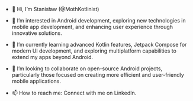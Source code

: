 - 👋 Hi, I’m Stanisław (@MothKotlinist)

- 👀 I’m interested in Android development, exploring new technologies in mobile app development, and enhancing user experience through innovative solutions.

- 🌱 I’m currently learning advanced Kotlin features, Jetpack Compose for modern UI development, and exploring multiplatform capabilities to extend my apps beyond Android.

- 💞️ I’m looking to collaborate on open-source Android projects, particularly those focused on creating more efficient and user-friendly mobile applications.

- 📫 How to reach me: Connect with me on LinkedIn.


<!---
MothKotlinist/MothKotlinist is a ✨ special ✨ repository because its `README.md` (this file) appears on your GitHub profile.
You can click the Preview link to take a look at your changes.
--->
